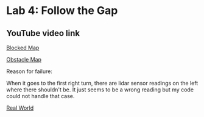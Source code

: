 # Lab 4: Follow the Gap

## YouTube video link
[Blocked Map](https://youtu.be/OKnZu9rgx1k)


[Obstacle Map](https://youtu.be/LvEG-q69WB0)

Reason for failure: 

When it goes to the first right turn, there are lidar sensor readings on the left where there shouldn't be. It just seems to be a wrong reading but my code could not handle that case. 


[Real World](https://youtu.be/e6s-XmDc-QA)
